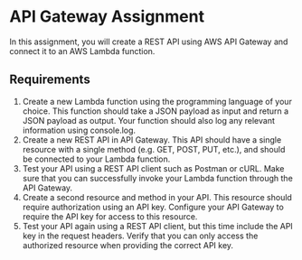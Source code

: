 # API Gateway Assignment

In this assignment, you will create a REST API using AWS API Gateway and connect it to an AWS Lambda function.

## Requirements

1. Create a new Lambda function using the programming language of your choice. This function should take a JSON payload as input and return a JSON payload as output. Your function should also log any relevant information using console.log.
2. Create a new REST API in API Gateway. This API should have a single resource with a single method (e.g. GET, POST, PUT, etc.), and should be connected to your Lambda function.
3. Test your API using a REST API client such as Postman or cURL. Make sure that you can successfully invoke your Lambda function through the API Gateway.
4. Create a second resource and method in your API. This resource should require authorization using an API key. Configure your API Gateway to require the API key for access to this resource.
5. Test your API again using a REST API client, but this time include the API key in the request headers. Verify that you can only access the authorized resource when providing the correct API key.